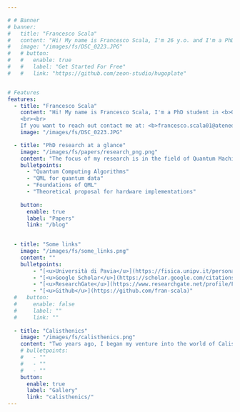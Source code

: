 ```yaml
---

# # Banner
# banner:
#   title: "Francesco Scala"
#   content: "Hi! My name is Francesco Scala, I'm 26 y.o. and I'm a PhD student in Quantum Machine Learning at Università degli Studi di Pavia, Italy. My hometown is Cremona, a little city in the north of Italy (not far from Milan). I'm an outgoing and active person. I really enjoy playing sports, gardening and traveling."
#   image: "/images/fs/DSC_0223.JPG"
#   # button:
#   #   enable: true
#   #   label: "Get Started For Free"
#   #   link: "https://github.com/zeon-studio/hugoplate"


# Features
features:
  - title: "Francesco Scala"
    content: "Hi! My name is Francesco Scala, I'm a PhD student in <b>Quantum Machine Learning</b> at Università degli Studi di Pavia, Italy. My hometown is Cremona, a little city in the north of Italy (not far from Milan). I'm an outgoing and active person. I really enjoy playing sports, gardening and traveling. <b>Scroll down if you want to know more about me!</b>
    <br><br>
    If you want to reach out contact me at: <b>francesco.scala01@ateneopv.it</b>"
    image: "/images/fs/DSC_0223.JPG"

  - title: "PhD research at a glance"
    image: "/images/fs/papers/research_png.png"
    content: "The focus of my research is in the field of Quantum Machine Learning (QML) and Quantum Technologies. Some of the topics are "
    bulletpoints:
      - "Quantum Computing Algorithms"
      - "QML for quantum data"
      - "Foundations of QML"
      - "Theoretical proposal for hardware implementations"
     
    button:
      enable: true
      label: "Papers"
      link: "/blog"
    

  - title: "Some links"
    image: "/images/fs/some_links.png"
    content: ""
    bulletpoints:
        - "[<u>Università di Pavia</u>](https://fisica.unipv.it/personale/Persona.php?ID=591)"
        - "[<u>Google Scholar</u>](https://scholar.google.com/citations?hl=it&user=soJ4ZxoAAAAJ)"
        - "[<u>ResearchGate</u>](https://www.researchgate.net/profile/Francesco-Scala-2)    "
        - "[<u>Github</u>](https://github.com/fran-scala)"
  #   button:
  #     enable: false
  #     label: ""
  #     link: ""
  
  - title: "Calisthenics"
    image: "/images/fs/calisthenics.png"
    content: "Two years ago, I began my venture into the world of Calisthenics, a form of exercise that utilizes bodyweight movements to build strength and flexibility."
    # bulletpoints:
    #   - ""
    #   - ""
    #   - ""
    button:
      enable: true
      label: "Gallery"
      link: "calisthenics/"
---
```


